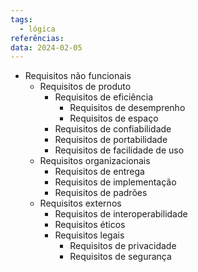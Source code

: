 ```yaml
---
tags:
  - lógica
referências: 
data: 2024-02-05
---
```

- Requisitos não funcionais
	- Requisitos de produto
		- Requisitos de eficiência
			- Requisitos de desemprenho
			- Requisitos de espaço
		- Requisitos de confiabilidade
		- Requisitos de portabilidade
		- Requisitos de facilidade de uso
	- Requisitos organizacionais
		- Requisitos de entrega
		- Requisitos de implementação
		- Requisitos de padrões
	- Requisitos externos
		- Requisitos de interoperabilidade
		- Requisitos éticos
		- Requisitos legais
			- Requisitos de privacidade
			- Requisitos de segurança